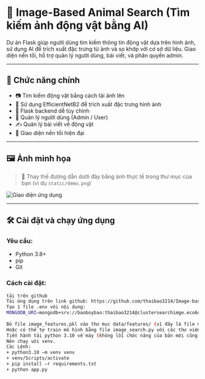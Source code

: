 # 🐾 Image-Based Animal Search (Tìm kiếm ảnh động vật bằng AI)

Dự án Flask giúp người dùng tìm kiếm thông tin động vật dựa trên hình ảnh, sử dụng AI để trích xuất đặc trưng từ ảnh và so khớp với cơ sở dữ liệu. Giao diện nền tối, hỗ trợ quản lý người dùng, bài viết, và phân quyền admin.

---

## 🚀 Chức năng chính

- 📷 Tìm kiếm động vật bằng cách tải ảnh lên
- 🧠 Sử dụng EfficientNetB2 để trích xuất đặc trưng hình ảnh
- 🐍 Flask backend dễ tùy chỉnh
- 👤 Quản lý người dùng (Admin / User)
- ✍️ Quản lý bài viết về động vật
- 🌙 Giao diện nền tối hiện đại

---

## 🖼️ Ảnh minh họa

> 📌 Thay thế đường dẫn dưới đây bằng ảnh thực tế trong thư mục của bạn (ví dụ `static/demo.png`)

![Giao diện ứng dụng](static/demo.png)

---

## 🛠️ Cài đặt và chạy ứng dụng

### Yêu cầu:
- Python 3.8+
- pip
- Git

### Cách cài đặt:

```bash
tải trên github
Tải ứng dụng trên link github: https://github.com/thaibao3214/Image-based-Seekers hoặc link github của nhóm theo github lớp.
Tạo 1 file .env với nội dung:
MONGODB_URI=mongodb+srv://baoboybao:thaibao3214@clustersearchimge.eco6dhq.mongodb.net/clustersearchimge?retryWrites=true&w=majority
 
Bỏ file image_features.pkl vào thư mục data/features/ (vì đây là file mô hình train và nó quá 100 mb nên không thể push lên github) trong link drive: https://drive.google.com/drive/folders/1_kZ7GbcvqtgqWWVt1WaNpe19aoC5TRrJ?usp=sharing
Hoặc có thể tự train mô hình bằng file image_search.py với các thư viện tensorflow trong requirements.txt(tông thư viện khoảng 1.8 GB)
Tiến hành tải python 3.10 về máy (không lỗi chức năng của bản mới cũng như không lỗi thời).
Nên chạy với venv.
Các Lệnh:
+ python3.10 –m venv venv
+ venv/Scripts/activate
+ pip install –r requirements.txt
+ python app.py
